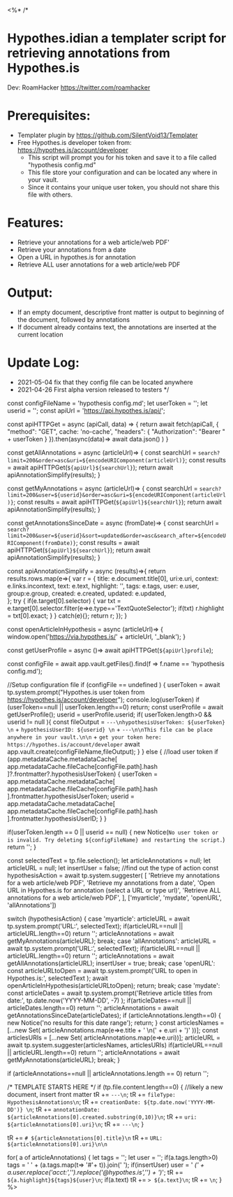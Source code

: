 <%*
/*  
# Hypothes.idian  a templater script for retrieving annotations from Hypothes.is
Dev: RoamHacker https://twitter.com/roamhacker

# Prerequisites:
+ Templater plugin by https://github.com/SilentVoid13/Templater
+ Free Hypothes.is developer token from: https://hypothes.is/account/developer
  + This script will prompt you for his token and save it to a file called "hypothesis config.md"
  + This file store your configuration and can be located any where in your vault. 
  + Since it contains your unique user token, you should not share this file with others.

# Features:
+ Retrieve your annotations for a web article/web PDF'
+ Retrieve your annotations from a date
+ Open a URL in hypothes.is for annotation
+ Retrieve ALL user annotations for a web article/web PDF

# Output:
+ If an empty document, descriptive front matter is output to beginning of the document, followed by annotations
+ If document already contains text, the annotations are inserted at the current location

# Update Log:
+ 2021-05-04 fix that they config file can be located anywhere
+ 2021-04-26 First alpha version released to testers
*/

const configFileName = 'hypothesis config.md';
let userToken = '';
let userid    = '';
const apiUrl = 'https://api.hypothes.is/api/';

const apiHTTPGet = async (apiCall, data) => {
  return await fetch(apiCall, { 
    "method": "GET", cache: 'no-cache',
    "headers": { "Authorization": "Bearer " + userToken } 
  }).then(async(data)=> await data.json() )
}  

const getAllAnnotations = async (articleUrl)=> {
	const searchUrl = `search?limit=200&order=asc&uri=${encodeURIComponent(articleUrl)}`;
	const results = await apiHTTPGet(`${apiUrl}${searchUrl}`);
  return await apiAnnotationSimplify(results);
}

const getMyAnnotations = async (articleUrl)=> {
	const searchUrl = `search?limit=200&user=${userid}&order=asc&uri=${encodeURIComponent(articleUrl)}`;
	const results = await apiHTTPGet(`${apiUrl}${searchUrl}`);
  return await apiAnnotationSimplify(results);
}

const getAnnotationsSinceDate = async (fromDate)=> {
  const searchUrl = `search?limit=200&user=${userid}&sort=updated&order=asc&search_after=${encodeURIComponent(fromDate)}`;
  const results = await apiHTTPGet(`${apiUrl}${searchUrl}`); 
  return await apiAnnotationSimplify(results);
}

const apiAnnotationSimplify = async (results)=>{
  return results.rows.map(e=>{ 
    var r = { 
      title: e.document.title[0], uri:e.uri, context: e.links.incontext,
      text: e.text, highlight: '', tags: e.tags, 
      user: e.user, group:e.group,  created: e.created, updated: e.updated,  
    };
    try { 
      if(e.target[0].selector) {
        var txt = e.target[0].selector.filter(e=>e.type=='TextQuoteSelector');
        if(txt) r.highlight = txt[0].exact; 
      }
    } catch(e){};
    return r;
  });
}

const openArticleInHypothesis = async (articleUrl)=> {
  window.open('https://via.hypothes.is/' + articleUrl, '_blank');
}

const getUserProfile = async ()=> await apiHTTPGet(`${apiUrl}profile`);

const configFile = await app.vault.getFiles().find(f => f.name == 'hypothesis config.md');

//Setup configuration file
if (configFile == undefined ) {
  userToken = await tp.system.prompt("Hypothes.is user token from https://hypothes.is/account/developer");
  console.log(userToken)
  if (userToken==null || userToken.length==0) return;
  const userProfile = await getUserProfile();
  userid = userProfile.userid;
  if( userToken.length>0 && userid != null ){
      const fileOutput = `---\nhypothesisUserToken: ${userToken} \n` +
     `hypothesisUserID: ${userid} \n` +
      `---\n\nThis file can be place anywhere in your vault.\n\n` +
      `get your token here: https://hypothes.is/account/developer`
      await app.vault.create(configFileName,fileOutput);
  }
} else {
  //load user  token
  if (app.metadataCache.metadataCache[ app.metadataCache.fileCache[configFile.path].hash ]?.frontmatter?.hypothesisUserToken) {
    userToken = app.metadataCache.metadataCache[ app.metadataCache.fileCache[configFile.path].hash ].frontmatter.hypothesisUserToken;
    userid    = app.metadataCache.metadataCache[ app.metadataCache.fileCache[configFile.path].hash ].frontmatter.hypothesisUserID;
  }
}

if(userToken.length == 0 || userid == null) {
  new Notice(`No user token or is invalid. Try deleting ${configFileName} and restarting the script.`)
  return '';
}

const selectedText = tp.file.selection();
let articleAnnotations = null;
let articleURL = null;
let insertUser = false;
//find out the type of action
const hypothesisAction = await tp.system.suggester(
  [ 'Retrieve my annotations for a web article/web PDF',
    'Retrieve my annotations from a date',
    'Open URL in Hypothes.is for annotation (select a URL or type url)',
    'Retrieve ALL annotations for a web article/web PDF',
  ],
  ['myarticle', 'mydate', 'openURL', 'allAnnotations'])

switch (hypothesisAction) {
  case 'myarticle':
    articleURL = await tp.system.prompt('URL:', selectedText);
    if(articleURL==null ||  articleURL.length==0) return '';
    articleAnnotations = await getMyAnnotations(articleURL);
    break;
  case 'allAnnotations':
    articleURL = await tp.system.prompt('URL:', selectedText);
    if(articleURL==null ||  articleURL.length==0) return '';
    articleAnnotations = await getAllAnnotations(articleURL);
    insertUser = true;
    break;
  case 'openURL':
    const articleURLtoOpen = await tp.system.prompt('URL to open in Hypothes.is:', selectedText );
    await openArticleInHypothesis(articleURLtoOpen);
    return;
    break;
  case 'mydate':
    const articleDates = await tp.system.prompt('Retrieve article titles  from date:', tp.date.now('YYYY-MM-DD', -7) );
    if(articleDates==null || articleDates.length==0) return '';
    articleAnnotations = await getAnnotationsSinceDate(articleDates);
    if (articleAnnotations.length==0) {
      new Notice('no results for this date range');
      return;
    }
    const articlesNames = [...new Set( articleAnnotations.map(e=>e.title + ' \n(' + e.uri + ')' ))];
    const articlesURIs  = [...new Set( articleAnnotations.map(e=>e.uri))];
    articleURL = await tp.system.suggester(articlesNames, articlesURIs)
    if(articleURL==null || articleURL.length==0) return '';
    articleAnnotations = await getMyAnnotations(articleURL);
    break;
}

if (articleAnnotations==null || articleAnnotations.length == 0) return '';

/* TEMPLATE STARTS HERE */ 
if (tp.file.content.length==0) {
  //likely a new document, insert front matter
  tR += `---\n`;
  tR += `fileType: HypothesisAnnotations\n`;
  tR += `creationDate: ${tp.date.now('YYYY-MM-DD')} \n`;
  tR += `annotationDate: ${articleAnnotations[0].created.substring(0,10)}\n`;
  tR += `uri: ${articleAnnotations[0].uri}\n`;
  tR += `---\n`;
}

tR += `# ${articleAnnotations[0].title}\n`
tR += `URL: ${articleAnnotations[0].uri}\n\n`

for( a of articleAnnotations) {
  let tags = '';
  let user = '';
  if(a.tags.length>0) tags = ' ' + (a.tags.map(t=> '#'+ t)).join(' ');
  if(insertUser) user = ' _(' + a.user.replace('acct:','').replace('@hypothes.is','') + ')_';
  tR += `${a.highlight}${tags}${user}\n`;
  if(a.text) tR += `> ${a.text}\n`;
  tR += `\n`;
}
%>
